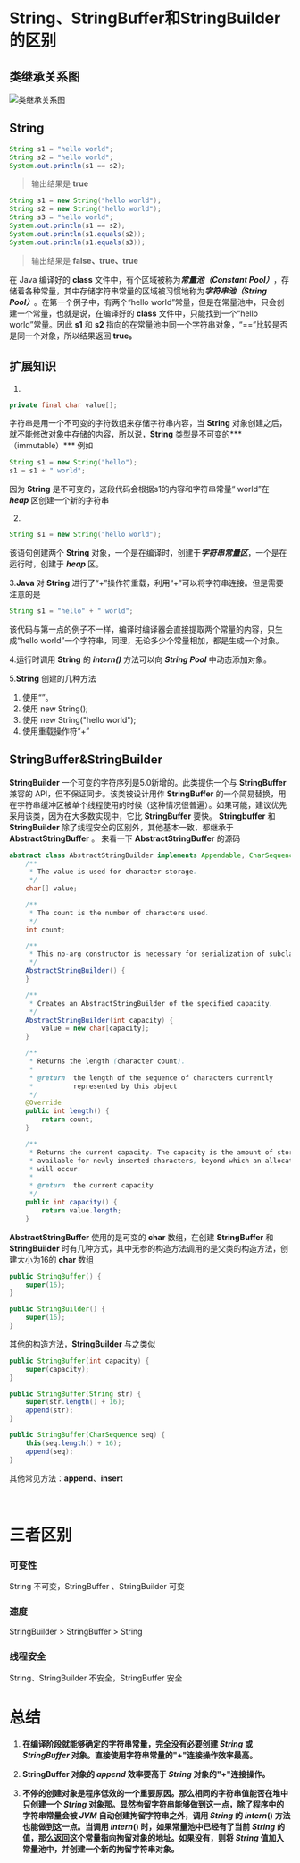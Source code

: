 # **String、StringBuffer和StringBuilder的区别**

## **类继承关系图**

![类继承关系图](http://img.blog.csdn.net/20170502095909981?watermark/2/text/aHR0cDovL2Jsb2cuY3Nkbi5uZXQvQ2hhcm1pbmdXb25n/font/5a6L5L2T/fontsize/400/fill/I0JBQkFCMA==/dissolve/70/gravity/SouthEast)


## **String**

```Java
String s1 = "hello world";
String s2 = "hello world";
System.out.println(s1 == s2);
```

 >输出结果是 **true**

```Java
String s1 = new String("hello world");
String s2 = new String("hello world");
String s3 = "hello world";
System.out.println(s1 == s2);
System.out.println(s1.equals(s2));
System.out.println(s1.equals(s3));
```

>输出结果是 **false、true、true**

在 Java 编译好的 **class** 文件中，有个区域被称为***常量池（Constant Pool）***，存储着各种常量，其中存储字符串常量的区域被习惯地称为***字符串池（String Pool）***。在第一个例子中，有两个“hello world”常量，但是在常量池中，只会创建一个常量，也就是说，在编译好的 **class** 文件中，只能找到一个“hello world”常量。因此 **s1** 和 **s2** 指向的在常量池中同一个字符串对象，“==”比较是否是同一个对象，所以结果返回 **true。**

## **扩展知识**

1.
```Java
private final char value[];
```
字符串是用一个不可变的字符数组来存储字符串内容，当 **String** 对象创建之后，就不能修改对象中存储的内容，所以说，**String** 类型是不可变的***（immutable）***
例如

```Java
String s1 = new String("hello");
s1 = s1 + " world";
```
因为 **String** 是不可变的，这段代码会根据s1的内容和字符串常量“ world”在 ***heap*** 区创建一个新的字符串

 2.
```Java
String s1 = new String("hello world");
```

该语句创建两个 **String** 对象，一个是在编译时，创建于***字符串常量区***，一个是在运行时，创建于 ***heap*** 区。

3.**Java** 对 **String** 进行了“+”操作符重载，利用“+”可以将字符串连接。但是需要注意的是

```Java
String s1 = "hello" + " world";
```
该代码与第一点的例子不一样，编译时编译器会直接提取两个常量的内容，只生成“hello world”一个字符串，同理，无论多少个常量相加，都是生成一个对象。

4.运行时调用 **String** 的 **_intern()_** 方法可以向 **_String Pool_** 中动态添加对象。

5.**String** 创建的几种方法

 1. 使用“”。
 2. 使用 new String();
 3. 使用 new String("hello world");
 4. 使用重载操作符“+”

## **StringBuffer&StringBuilder**

**StringBuilder** 一个可变的字符序列是5.0新增的。此类提供一个与 **StringBuffer** 兼容的 API，但不保证同步。该类被设计用作 **StringBuffer** 的一个简易替换，用在字符串缓冲区被单个线程使用的时候（这种情况很普遍）。如果可能，建议优先采用该类，因为在大多数实现中，它比 **StringBuffer** 要快。
**Stringbuffer** 和 **StringBuilder** 除了线程安全的区别外，其他基本一致，都继承于 **AbstractStringBuffer** 。
来看一下 **AbstractStringBuffer** 的源码

```Java
abstract class AbstractStringBuilder implements Appendable, CharSequence {
    /**
     * The value is used for character storage.
     */
    char[] value;

    /**
     * The count is the number of characters used.
     */
    int count;

    /**
     * This no-arg constructor is necessary for serialization of subclasses.
     */
    AbstractStringBuilder() {
    }

    /**
     * Creates an AbstractStringBuilder of the specified capacity.
     */
    AbstractStringBuilder(int capacity) {
        value = new char[capacity];
    }

    /**
     * Returns the length (character count).
     *
     * @return  the length of the sequence of characters currently
     *          represented by this object
     */
    @Override
    public int length() {
        return count;
    }

    /**
     * Returns the current capacity. The capacity is the amount of storage
     * available for newly inserted characters, beyond which an allocation
     * will occur.
     *
     * @return  the current capacity
     */
    public int capacity() {
        return value.length;
    }
```

 **AbstractStringBuffer** 使用的是可变的 **char** 数组，在创建 **StringBuffer** 和 **StringBuilder** 时有几种方式，其中无参的构造方法调用的是父类的构造方法，创建大小为16的 **char** 数组

```Java
public StringBuffer() {
    super(16);
}

public StringBuilder() {
    super(16);
}
```

其他的构造方法，**StringBuilder** 与之类似

```Java
public StringBuffer(int capacity) {
    super(capacity);
}

public StringBuffer(String str) {
    super(str.length() + 16);
    append(str);
}

public StringBuffer(CharSequence seq) {
    this(seq.length() + 16);
    append(seq);
}
```
其他常见方法：**append**、**insert**

</br>

# **三者区别**

### **可变性**
String 不可变，StringBuffer 、StringBuilder 可变

### **速度**
StringBuilder > StringBuffer > String


### **线程安全**
String、StringBuilder 不安全，StringBuffer 安全

# **总结**

 1. **在编译阶段就能够确定的字符串常量，完全没有必要创建 _String_ 或 _StringBuffer_ 对象。直接使用字符串常量的"+"连接操作效率最高。**

 2. **StringBuffer 对象的 _append_ 效率要高于 _String_ 对象的"+"连接操作。**

 3. **不停的创建对象是程序低效的一个重要原因。那么相同的字符串值能否在堆中只创建一个 _String_ 对象那。显然拘留字符串能够做到这一点，除了程序中的字符串常量会被 _JVM_ 自动创建拘留字符串之外，调用 _String_ 的 _intern_() 方法也能做到这一点。当调用 _intern_() 时，如果常量池中已经有了当前 _String_ 的值，那么返回这个常量指向拘留对象的地址。如果没有，则将 _String_ 值加入常量池中，并创建一个新的拘留字符串对象。**
